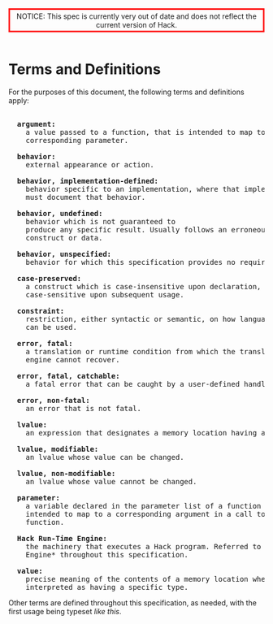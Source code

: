 <style type = "text/css">
  header {
    border-color: red;
    border-width: .25em;
    border-style: solid;
    padding: .25em;
  }
</style>
<header>
NOTICE: This spec is currently very out of date and does not reflect the current version of Hack.
</header>

# Terms and Definitions
For the purposes of this document, the following terms and definitions
apply:

<pre>

  <b>argument:</b>
    a value passed to a function, that is intended to map to a
    corresponding parameter.
      
  <b>behavior:</b>
    external appearance or action.

  <b>behavior, implementation-defined:</b>
    behavior specific to an implementation, where that implementation
    must document that behavior.

  <b>behavior, undefined:</b>
    behavior which is not guaranteed to
    produce any specific result. Usually follows an erroneous program
    construct or data.

  <b>behavior, unspecified:</b>
    behavior for which this specification provides no requirements.

  <b>case-preserved:</b>
    a construct which is case-insensitive upon declaration, but
    case-sensitive upon subsequent usage.

  <b>constraint:</b>
    restriction, either syntactic or semantic, on how language elements
    can be used.

  <b>error, fatal:</b>
    a translation or runtime condition from which the translator or
    engine cannot recover.

  <b>error, fatal, catchable:</b>
    a fatal error that can be caught by a user-defined handler.

  <b>error, non-fatal:</b>
    an error that is not fatal.

  <b>lvalue:</b>
    an expression that designates a memory location having a type.

  <b>lvalue, modifiable:</b>
    an lvalue whose value can be changed.

  <b>lvalue, non-modifiable:</b>
    an lvalue whose value cannot be changed.

  <b>parameter:</b>
    a variable declared in the parameter list of a function that is
    intended to map to a corresponding argument in a call to that
    function.

  <b>Hack Run-Time Engine:</b>
    the machinery that executes a Hack program. Referred to as *the
    Engine* throughout this specification.

  <b>value:</b>
    precise meaning of the contents of a memory location when
    interpreted as having a specific type.
</pre>

Other terms are defined throughout this specification, as needed, with
the first usage being typeset *like this*.
